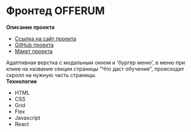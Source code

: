 # Фронтед OFFERUM

**Описание проекта**
 * [Ссылка на сайт проекта](https://alexholm222.github.io/offerum/)
 * [GitHub проекта](https://github.com/alexholm222/offerum)
 * [Макет проекта]( https://www.figma.com/file/CxbFCsTnxoSf1G0p4kzQmr/%D0%A2%D0%B5%D1%81%D1%82%D0%BE%D0%B2%D0%BE%D0%B5-%D0%B7%D0%B0%D0%B4%D0%B0%D0%BD%D0%B8%D0%B5-OFFERRUM?type=design&node-id=6-156&t=69cVemho4VdWpH1X-0)

Адаптивная верстка с модальным окном и 'бургер меню', в меню при клике на название секции страницы "Что даст обучение", происходит скролл на нужную часть страницы.  
**Технологии**
* HTML
* CSS
* Grid
* Flex
* Javascript
* React
